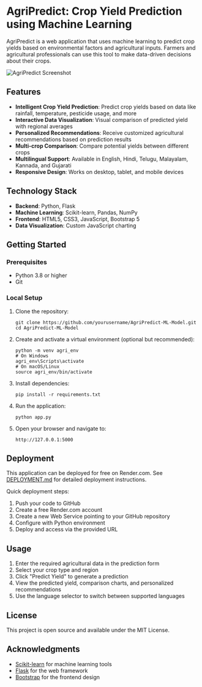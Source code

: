 # AgriPredict: Crop Yield Prediction using Machine Learning

AgriPredict is a web application that uses machine learning to predict crop yields based on environmental factors and agricultural inputs. Farmers and agricultural professionals can use this tool to make data-driven decisions about their crops.

![AgriPredict Screenshot](https://img.shields.io/badge/AgriPredict-Crop%20Yield%20Prediction-brightgreen)

## Features

- **Intelligent Crop Yield Prediction**: Predict crop yields based on data like rainfall, temperature, pesticide usage, and more
- **Interactive Data Visualization**: Visual comparison of predicted yield with regional averages
- **Personalized Recommendations**: Receive customized agricultural recommendations based on prediction results
- **Multi-crop Comparison**: Compare potential yields between different crops
- **Multilingual Support**: Available in English, Hindi, Telugu, Malayalam, Kannada, and Gujarati
- **Responsive Design**: Works on desktop, tablet, and mobile devices

## Technology Stack

- **Backend**: Python, Flask
- **Machine Learning**: Scikit-learn, Pandas, NumPy
- **Frontend**: HTML5, CSS3, JavaScript, Bootstrap 5
- **Data Visualization**: Custom JavaScript charting

## Getting Started

### Prerequisites

- Python 3.8 or higher
- Git

### Local Setup

1. Clone the repository:
   ```
   git clone https://github.com/yourusername/AgriPredict-ML-Model.git
   cd AgriPredict-ML-Model
   ```

2. Create and activate a virtual environment (optional but recommended):
   ```
   python -m venv agri_env
   # On Windows
   agri_env\Scripts\activate
   # On macOS/Linux
   source agri_env/bin/activate
   ```

3. Install dependencies:
   ```
   pip install -r requirements.txt
   ```

4. Run the application:
   ```
   python app.py
   ```

5. Open your browser and navigate to:
   ```
   http://127.0.0.1:5000
   ```

## Deployment

This application can be deployed for free on Render.com. See [DEPLOYMENT.md](DEPLOYMENT.md) for detailed deployment instructions.

Quick deployment steps:
1. Push your code to GitHub
2. Create a free Render.com account
3. Create a new Web Service pointing to your GitHub repository
4. Configure with Python environment
5. Deploy and access via the provided URL

## Usage

1. Enter the required agricultural data in the prediction form
2. Select your crop type and region
3. Click "Predict Yield" to generate a prediction
4. View the predicted yield, comparison charts, and personalized recommendations
5. Use the language selector to switch between supported languages

## License

This project is open source and available under the MIT License.

## Acknowledgments

- [Scikit-learn](https://scikit-learn.org/) for machine learning tools
- [Flask](https://flask.palletsprojects.com/) for the web framework
- [Bootstrap](https://getbootstrap.com/) for the frontend design
